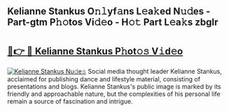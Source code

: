 ## Kelianne Stankus O𝚗𝚕yf𝚊ns L𝚎a𝚔ed N𝚞𝚍es - Part-gtm P𝚑𝚘tos Vi𝚍𝚎o - H𝚘𝚝 Part L𝚎a𝚔s zbgIr

# <h2><a href="http://kf39ag2.oniu.top/?m=Kelianne+Stankus">🔗👉 🔴 Kelianne Stankus P𝚑ot𝚘𝚜 V𝚒d𝚎o</a></h2>

[![Kelianne Stankus Nu𝚍e𝚜](https://i.imgur.com/0qMVB7G.gif)](http://kf39ag2.oniu.top/?m=Kelianne+Stankus)
Social media thought leader Kelianne Stankus, acclaimed for publishing dance and lifestyle material, consisting of presentations and blogs. Kelianne Stankus's public image is marked by its friendly and approachable nature, but the complexities of his personal life remain a source of fascination and intrigue.  
